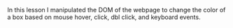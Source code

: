 In this lesson I manipulated the DOM of the webpage to change the color of a box based on mouse hover, click, dbl click, and keyboard events.